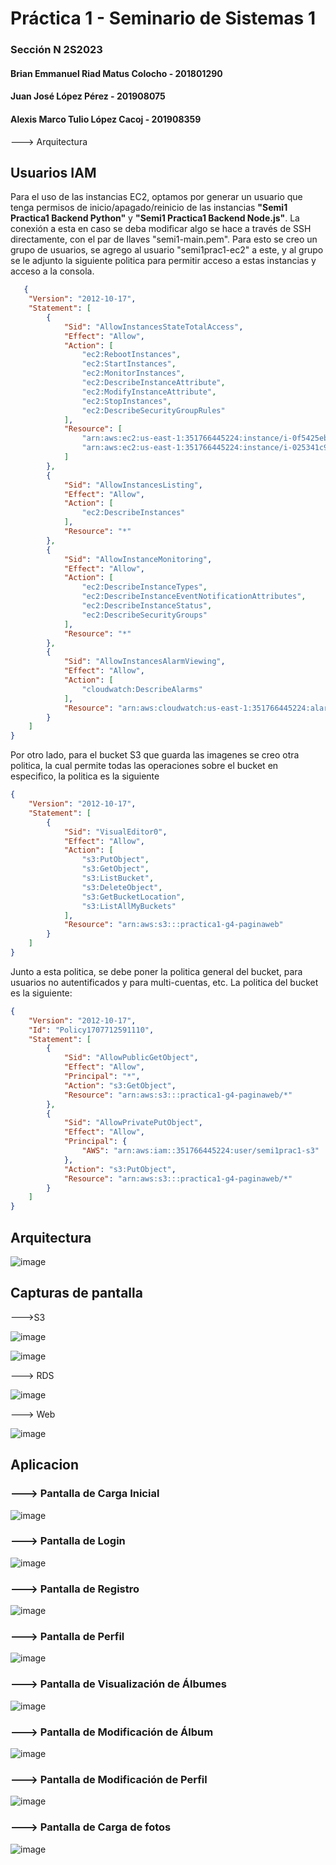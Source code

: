 # Práctica 1 - Seminario de Sistemas 1
### Sección N  2S2023
#### Brian Emmanuel Riad Matus Colocho - 201801290
#### Juan José López Pérez - 201908075
#### Alexis Marco Tulio López Cacoj - 201908359


---> Arquitectura


## Usuarios IAM
Para el uso de las instancias EC2, optamos por generar un usuario que tenga permisos de inicio/apagado/reinicio de las instancias __"Semi1 Practica1 Backend Python"__ y __"Semi1 Practica1 Backend Node.js"__. La conexión a esta en caso se deba modificar algo se hace a través de SSH directamente, con el par de llaves "semi1-main.pem". Para esto se creo un grupo de usuarios, se agrego al usuario "semi1prac1-ec2" a este, y al grupo se le adjunto la siguiente politica para permitir acceso a estas instancias y acceso a la consola.

```json
   {
	"Version": "2012-10-17",
	"Statement": [
		{
			"Sid": "AllowInstancesStateTotalAccess",
			"Effect": "Allow",
			"Action": [
				"ec2:RebootInstances",
				"ec2:StartInstances",
				"ec2:MonitorInstances",
				"ec2:DescribeInstanceAttribute",
				"ec2:ModifyInstanceAttribute",
				"ec2:StopInstances",
				"ec2:DescribeSecurityGroupRules"
			],
			"Resource": [
				"arn:aws:ec2:us-east-1:351766445224:instance/i-0f5425eb3b6392b81",
				"arn:aws:ec2:us-east-1:351766445224:instance/i-025341c9522e6f206"
			]
		},
		{
			"Sid": "AllowInstancesListing",
			"Effect": "Allow",
			"Action": [
				"ec2:DescribeInstances"
			],
			"Resource": "*"
		},
		{
			"Sid": "AllowInstanceMonitoring",
			"Effect": "Allow",
			"Action": [
				"ec2:DescribeInstanceTypes",
				"ec2:DescribeInstanceEventNotificationAttributes",
				"ec2:DescribeInstanceStatus",
				"ec2:DescribeSecurityGroups"
			],
			"Resource": "*"
		},
		{
			"Sid": "AllowInstancesAlarmViewing",
			"Effect": "Allow",
			"Action": [
				"cloudwatch:DescribeAlarms"
			],
			"Resource": "arn:aws:cloudwatch:us-east-1:351766445224:alarm:*"
		}
	]
}
```

Por otro lado, para el bucket S3 que guarda las imagenes se creo otra politica, la cual permite todas las operaciones sobre el bucket en especifico, la politica es la siguiente


```json
{
	"Version": "2012-10-17",
	"Statement": [
		{
			"Sid": "VisualEditor0",
			"Effect": "Allow",
			"Action": [
				"s3:PutObject",
				"s3:GetObject",
				"s3:ListBucket",
				"s3:DeleteObject",
				"s3:GetBucketLocation",
				"s3:ListAllMyBuckets"
			],
			"Resource": "arn:aws:s3:::practica1-g4-paginaweb"
		}
	]
}
```

Junto a esta politica, se debe poner la politica general del bucket, para usuarios no autentificados y para multi-cuentas, etc. La politica del bucket es la siguiente:

```json
{
    "Version": "2012-10-17",
    "Id": "Policy1707712591110",
    "Statement": [
        {
            "Sid": "AllowPublicGetObject",
            "Effect": "Allow",
            "Principal": "*",
            "Action": "s3:GetObject",
            "Resource": "arn:aws:s3:::practica1-g4-paginaweb/*"
        },
        {
            "Sid": "AllowPrivatePutObject",
            "Effect": "Allow",
            "Principal": {
                "AWS": "arn:aws:iam::351766445224:user/semi1prac1-s3"
            },
            "Action": "s3:PutObject",
            "Resource": "arn:aws:s3:::practica1-g4-paginaweb/*"
        }
    ]
}
```


## Arquitectura

![image](https://github.com/Alexz330/torres_hannoi/assets/72354711/16a0768e-fdaa-4289-af90-2f269b85bed0)



## Capturas de pantalla

--->S3

![image](https://github.com/Alexz330/torres_hannoi/assets/72354711/0f3d5fbd-05b0-4c31-bb4f-00f49a5067bc)


![image](https://github.com/Alexz330/torres_hannoi/assets/72354711/e417092e-f7cd-4059-a4a3-a569868795e8)

---> RDS

![image](https://github.com/Alexz330/torres_hannoi/assets/72354711/889bf5ba-615f-47f0-a4a5-860300622e64)

---> Web

![image](https://github.com/Alexz330/torres_hannoi/assets/72354711/b0b2873c-d604-4666-bab9-1ce68dda9b4c)


## Aplicacion 
### ---> Pantalla de Carga Inicial 

![image](https://github.com/Alexz330/torres_hannoi/assets/72354711/0e9cf0b1-faf8-4004-b613-cf15b76cb416)

### ---> Pantalla de Login

![image](https://github.com/Alexz330/torres_hannoi/assets/72354711/247fa388-8c78-4547-82db-209e793d0389)

### ---> Pantalla de Registro

![image](https://github.com/Alexz330/torres_hannoi/assets/72354711/f86e9aaa-1906-4e55-83c7-47609a49a630)

### ---> Pantalla de Perfil


![image](https://github.com/Alexz330/torres_hannoi/assets/72354711/af3d228e-47e2-4df1-977d-be89651339bd)

### ---> Pantalla de Visualización de Álbumes


![image](https://github.com/Alexz330/torres_hannoi/assets/72354711/23fac61c-0583-4afa-9eea-75ea2e736126)

### ---> Pantalla de Modificación de Álbum


![image](https://github.com/Alexz330/torres_hannoi/assets/72354711/9ff2f451-145e-482d-83d3-2da7bb2702f0)

### ---> Pantalla de Modificación de Perfil 


![image](https://github.com/Alexz330/torres_hannoi/assets/72354711/4f90e981-ffd8-4ce8-8265-25f94c8595bb)

### ---> Pantalla de Carga de fotos

![image](https://github.com/Alexz330/torres_hannoi/assets/72354711/88ef99ab-2a36-4697-a55f-740cc5503468)
